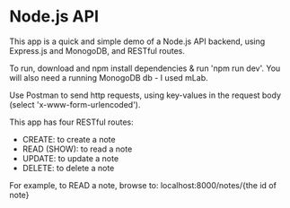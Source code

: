 # Node.js API

This app is a quick and simple demo of a Node.js API backend, using Express.js and MonogoDB, and RESTful routes.

To run, download and npm install dependencies & run 'npm run dev'.
You will also need a running MonogoDB db - I used mLab.

Use Postman to send http requests, using key-values in the request body (select 'x-www-form-urlencoded').

This app has four RESTful routes: 

* CREATE: to create a note
* READ (SHOW): to read a note
* UPDATE: to update a note
* DELETE: to delete a note

For example, to READ a note, browse to: localhost:8000/notes/{the id of note} 

